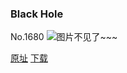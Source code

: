 ### Black Hole
No.1680
![图片不见了~~~](https://imgs.xkcd.com/comics/black_hole.png)

[原址](https://xkcd.com//1680) [下载](https://imgs.xkcd.com/comics/black_hole.png)

